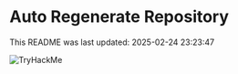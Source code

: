 # Auto Regenerate Repository

This README was last updated: 2025-02-24 23:23:47

 ![TryHackMe](https://tryhackme.com/badge/533634)
